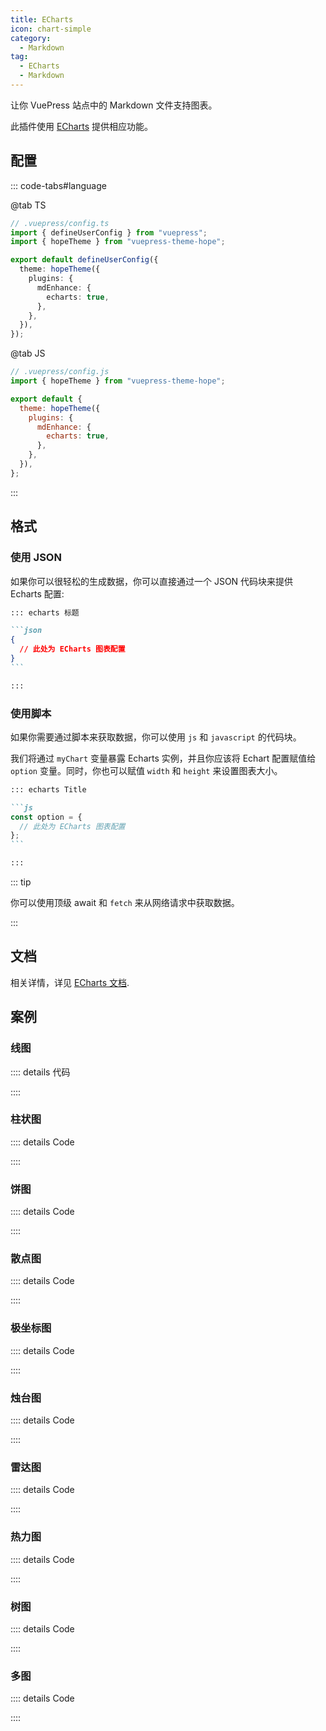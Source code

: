 ```yaml
---
title: ECharts
icon: chart-simple
category:
  - Markdown
tag:
  - ECharts
  - Markdown
---
```


让你 VuePress 站点中的 Markdown 文件支持图表。

此插件使用 [ECharts](https://echarts.apache.org/zh/index.html) 提供相应功能。

<!-- more -->

## 配置

::: code-tabs#language

@tab TS

```ts {8-10}
// .vuepress/config.ts
import { defineUserConfig } from "vuepress";
import { hopeTheme } from "vuepress-theme-hope";

export default defineUserConfig({
  theme: hopeTheme({
    plugins: {
      mdEnhance: {
        echarts: true,
      },
    },
  }),
});
```

@tab JS

```js {7-9}
// .vuepress/config.js
import { hopeTheme } from "vuepress-theme-hope";

export default {
  theme: hopeTheme({
    plugins: {
      mdEnhance: {
        echarts: true,
      },
    },
  }),
};
```

:::

## 格式

### 使用 JSON

如果你可以很轻松的生成数据，你可以直接通过一个 JSON 代码块来提供 Echarts 配置:

````md
::: echarts 标题

```json
{
  // 此处为 ECharts 图表配置
}
```

:::
````

### 使用脚本

如果你需要通过脚本来获取数据，你可以使用 `js` 和 `javascript` 的代码块。

我们将通过 `myChart` 变量暴露 Echarts 实例，并且你应该将 Echart 配置赋值给 `option` 变量。同时，你也可以赋值 `width` 和 `height` 来设置图表大小。

````md
::: echarts Title

```js
const option = {
  // 此处为 ECharts 图表配置
};
```

:::
````

::: tip

你可以使用顶级 await 和 `fetch` 来从网络请求中获取数据。

:::

## 文档

相关详情，详见 [ECharts 文档](https://echarts.apache.org/handbook/zh/get-started/).

## 案例

### 线图

<!-- @include: @echarts/line.snippet.md#demo -->

:::: details 代码

<!-- @include: @echarts/line.snippet.md -->

::::

### 柱状图

<!-- @include: @echarts/bar.snippet.md#demo -->

:::: details Code

<!-- @include: @echarts/bar.snippet.md -->

::::

### 饼图

<!-- @include: @echarts/pie.snippet.md#demo -->

:::: details Code

<!-- @include: @echarts/pie.snippet.md -->

::::

### 散点图

<!-- @include: @echarts/scatter.snippet.md#demo -->

:::: details Code

<!-- @include: @echarts/scatter.snippet.md -->

::::

### 极坐标图

<!-- @include: @echarts/polar.snippet.md#demo -->

:::: details Code

<!-- @include: @echarts/polar.snippet.md -->

::::

### 烛台图

<!-- @include: @echarts/candlestick.snippet.md#demo -->

:::: details Code

<!-- @include: @echarts/candlestick.snippet.md -->

::::

### 雷达图

<!-- @include: @echarts/radar.snippet.md#demo -->

:::: details Code

<!-- @include: @echarts/radar.snippet.md -->

::::

### 热力图

<!-- @include: @echarts/heat-map.snippet.md#demo -->

:::: details Code

<!-- @include: @echarts/heat-map.snippet.md -->

::::

### 树图

<!-- @include: @echarts/tree.snippet.md#demo -->

:::: details Code

<!-- @include: @echarts/tree.snippet.md -->

::::

### 多图

<!-- @include: @echarts/multiple.snippet.md#demo -->

:::: details Code

<!-- @include: @echarts/multiple.snippet.md -->

::::
